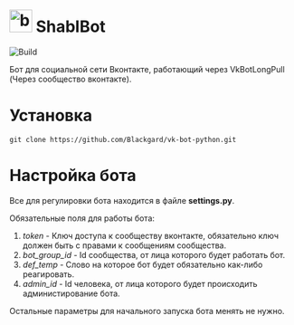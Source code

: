 # <img alt="bot-icon" src="https://image.flaticon.com/icons/svg/1786/1786548.svg" width="40px"></img>&nbsp;ShablBot
![Build](https://img.shields.io/azure-devops/build/sasna142/vk-bot-python/1)
<br>

Бот для социальной сети Вконтакте, работающий через VkBotLongPull (Через сообщество вконтакте).

# Установка
`git clone https://github.com/Blackgard/vk-bot-python.git`

# Настройка бота 
Все для регулировки бота находится в файле **settings.py**.

Обязательные поля для работы бота:
  1. *token* - Ключ доступа к сообществу вконтакте, обязательно ключ должен быть с правами к сообщениям сообщества.
  2. *bot_group_id* - Id сообщества, от лица которого будет работать бот.
  3. *def_temp* - Слово на которое бот будет обязательно как-либо реагировать.
  4. *admin_id* - Id человека, от лица которого будет происходить администирование бота.
  
Остальные параметры для начального запуска бота менять не нужно.
